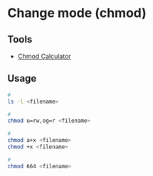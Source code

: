 # Change mode (chmod)

## Tools

- [Chmod Calculator](https://chmod-calculator.com)

## Usage

```sh
#
ls -l <filename>

#
chmod u=rw,og=r <filename>

#
chmod a+x <filename>
chmod +x <filename>

#
chmod 664 <filename>
```
